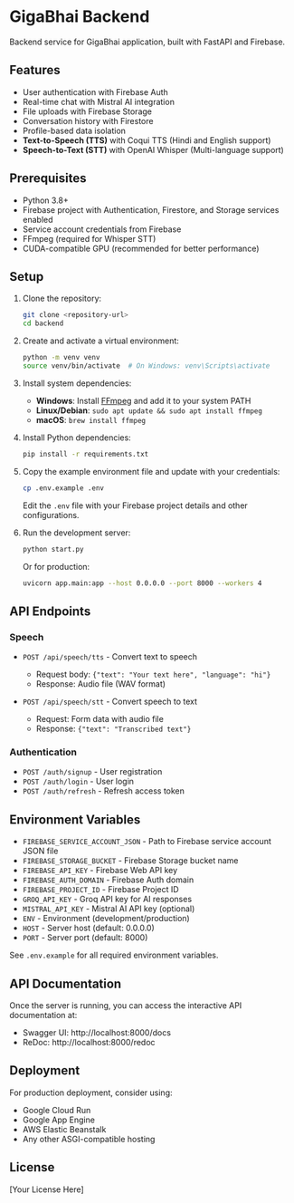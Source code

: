 # GigaBhai Backend

Backend service for GigaBhai application, built with FastAPI and Firebase.

## Features

- User authentication with Firebase Auth
- Real-time chat with Mistral AI integration
- File uploads with Firebase Storage
- Conversation history with Firestore
- Profile-based data isolation
- **Text-to-Speech (TTS)** with Coqui TTS (Hindi and English support)
- **Speech-to-Text (STT)** with OpenAI Whisper (Multi-language support)

## Prerequisites

- Python 3.8+
- Firebase project with Authentication, Firestore, and Storage services enabled
- Service account credentials from Firebase
- FFmpeg (required for Whisper STT)
- CUDA-compatible GPU (recommended for better performance)

## Setup

1. Clone the repository:
   ```bash
   git clone <repository-url>
   cd backend
   ```

2. Create and activate a virtual environment:
   ```bash
   python -m venv venv
   source venv/bin/activate  # On Windows: venv\Scripts\activate
   ```

3. Install system dependencies:
   - **Windows**: Install [FFmpeg](https://ffmpeg.org/download.html) and add it to your system PATH
   - **Linux/Debian**: `sudo apt update && sudo apt install ffmpeg`
   - **macOS**: `brew install ffmpeg`

4. Install Python dependencies:
   ```bash
   pip install -r requirements.txt
   ```

5. Copy the example environment file and update with your credentials:
   ```bash
   cp .env.example .env
   ```
   Edit the `.env` file with your Firebase project details and other configurations.

6. Run the development server:
   ```bash
   python start.py
   ```
   Or for production:
   ```bash
   uvicorn app.main:app --host 0.0.0.0 --port 8000 --workers 4
   ```

## API Endpoints

### Speech

- `POST /api/speech/tts` - Convert text to speech
  - Request body: `{"text": "Your text here", "language": "hi"}`
  - Response: Audio file (WAV format)

- `POST /api/speech/stt` - Convert speech to text
  - Request: Form data with audio file
  - Response: `{"text": "Transcribed text"}`

### Authentication

- `POST /auth/signup` - User registration
- `POST /auth/login` - User login
- `POST /auth/refresh` - Refresh access token

## Environment Variables

- `FIREBASE_SERVICE_ACCOUNT_JSON` - Path to Firebase service account JSON file
- `FIREBASE_STORAGE_BUCKET` - Firebase Storage bucket name
- `FIREBASE_API_KEY` - Firebase Web API key
- `FIREBASE_AUTH_DOMAIN` - Firebase Auth domain
- `FIREBASE_PROJECT_ID` - Firebase Project ID
- `GROQ_API_KEY` - Groq API key for AI responses
- `MISTRAL_API_KEY` - Mistral AI API key (optional)
- `ENV` - Environment (development/production)
- `HOST` - Server host (default: 0.0.0.0)
- `PORT` - Server port (default: 8000)

See `.env.example` for all required environment variables.

## API Documentation

Once the server is running, you can access the interactive API documentation at:
- Swagger UI: http://localhost:8000/docs
- ReDoc: http://localhost:8000/redoc

## Deployment

For production deployment, consider using:
- Google Cloud Run
- Google App Engine
- AWS Elastic Beanstalk
- Any other ASGI-compatible hosting

## License

[Your License Here]
